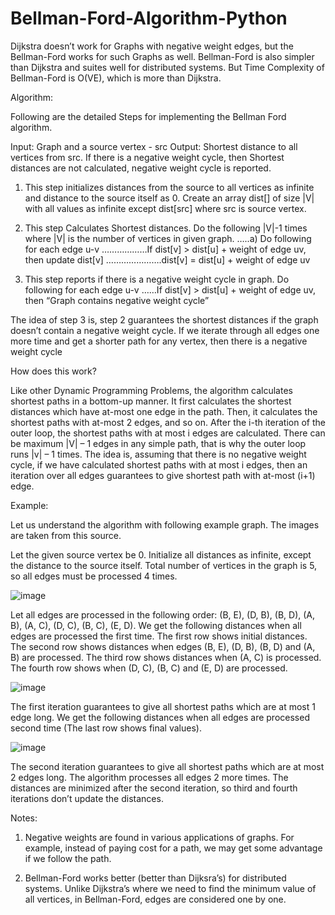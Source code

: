 # Bellman-Ford-Algorithm-Python

Dijkstra doesn’t work for Graphs with negative weight edges, but the Bellman-Ford works for such Graphs as well. Bellman-Ford is also simpler than Dijkstra and suites well for distributed systems. But Time Complexity of Bellman-Ford is O(VE), which is more than Dijkstra.

Algorithm:

Following are the detailed Steps for implementing the Bellman Ford algorithm.

Input: Graph and a source vertex - src
Output: Shortest distance to all vertices from src. If there is a negative weight cycle, then Shortest distances are not calculated, negative weight cycle is reported.

1) This step initializes distances from the source to all vertices as infinite and distance to the source itself as 0. Create an array dist[] of size |V| with all values as infinite except dist[src] where src is source vertex.

2) This step Calculates Shortest distances. Do the following |V|-1 times where |V| is the number of vertices in given graph.
…..a) Do following for each edge u-v
………………If dist[v] > dist[u] + weight of edge uv, then update dist[v]
………………….dist[v] = dist[u] + weight of edge uv

3) This step reports if there is a negative weight cycle in graph. Do following for each edge u-v
……If dist[v] > dist[u] + weight of edge uv, then “Graph contains negative weight cycle”

The idea of step 3 is, step 2 guarantees the shortest distances if the graph doesn’t contain a negative weight cycle. If we iterate through all edges one more time and get a shorter path for any vertex, then there is a negative weight cycle

How does this work? 

Like other Dynamic Programming Problems, the algorithm calculates shortest paths in a bottom-up manner. It first calculates the shortest distances which have at-most one edge in the path. Then, it calculates the shortest paths with at-most 2 edges, and so on. After the i-th iteration of the outer loop, the shortest paths with at most i edges are calculated. There can be maximum |V| – 1 edges in any simple path, that is why the outer loop runs |v| – 1 times. The idea is, assuming that there is no negative weight cycle, if we have calculated shortest paths with at most i edges, then an iteration over all edges guarantees to give shortest path with at-most (i+1) edge.

Example:

Let us understand the algorithm with following example graph. The images are taken from this source.

Let the given source vertex be 0. Initialize all distances as infinite, except the distance to the source itself. Total number of vertices in the graph is 5, so all edges must be processed 4 times.

![image](https://user-images.githubusercontent.com/22562694/120260940-80753980-c2b4-11eb-9c43-be4e79dbe6c3.png)

Let all edges are processed in the following order: (B, E), (D, B), (B, D), (A, B), (A, C), (D, C), (B, C), (E, D). We get the following distances when all edges are processed the first time. The first row shows initial distances. The second row shows distances when edges (B, E), (D, B), (B, D) and (A, B) are processed. The third row shows distances when (A, C) is processed. The fourth row shows when (D, C), (B, C) and (E, D) are processed.

![image](https://user-images.githubusercontent.com/22562694/120260961-8bc86500-c2b4-11eb-8cbc-412a812fe7f2.png)

The first iteration guarantees to give all shortest paths which are at most 1 edge long. We get the following distances when all edges are processed second time (The last row shows final values).

![image](https://user-images.githubusercontent.com/22562694/120260979-95ea6380-c2b4-11eb-9ba4-cc1b8af00758.png)

The second iteration guarantees to give all shortest paths which are at most 2 edges long. The algorithm processes all edges 2 more times. The distances are minimized after the second iteration, so third and fourth iterations don’t update the distances.

Notes:

1) Negative weights are found in various applications of graphs. For example, instead of paying cost for a path, we may get some advantage if we follow the path.

2) Bellman-Ford works better (better than Dijksra’s) for distributed systems. Unlike Dijkstra’s where we need to find the minimum value of all vertices, in Bellman-Ford, edges are considered one by one.
